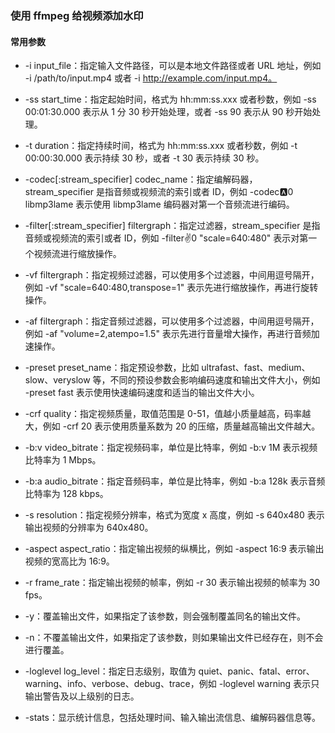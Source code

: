 ### 使用 ffmpeg 给视频添加水印

#### 常用参数

* -i input_file：指定输入文件路径，可以是本地文件路径或者 URL 地址，例如 -i /path/to/input.mp4 或者 -i http://example.com/input.mp4。

* -ss start_time：指定起始时间，格式为 hh:mm:ss.xxx 或者秒数，例如 -ss 00:01:30.000 表示从 1 分 30 秒开始处理，或者 -ss 90 表示从 90 秒开始处理。

* -t duration：指定持续时间，格式为 hh:mm:ss.xxx 或者秒数，例如 -t 00:00:30.000 表示持续 30 秒，或者 -t 30 表示持续 30 秒。

* -codec[:stream_specifier] codec_name：指定编解码器，stream_specifier 是指音频或视频流的索引或者 ID，例如 -codec:a:0 libmp3lame 表示使用 libmp3lame 编码器对第一个音频流进行编码。

* -filter[:stream_specifier] filtergraph：指定过滤器，stream_specifier 是指音频或视频流的索引或者 ID，例如 -filter:v:0 "scale=640:480" 表示对第一个视频流进行缩放操作。

* -vf filtergraph：指定视频过滤器，可以使用多个过滤器，中间用逗号隔开，例如 -vf "scale=640:480,transpose=1" 表示先进行缩放操作，再进行旋转操作。

* -af filtergraph：指定音频过滤器，可以使用多个过滤器，中间用逗号隔开，例如 -af "volume=2,atempo=1.5" 表示先进行音量增大操作，再进行音频加速操作。

* -preset preset_name：指定预设参数，比如 ultrafast、fast、medium、slow、veryslow 等，不同的预设参数会影响编码速度和输出文件大小，例如 -preset fast 表示使用快速编码速度和适当的输出文件大小。

* -crf quality：指定视频质量，取值范围是 0-51，值越小质量越高，码率越大，例如 -crf 20 表示使用质量系数为 20 的压缩，质量越高输出文件越大。

* -b:v video_bitrate：指定视频码率，单位是比特率，例如 -b:v 1M 表示视频比特率为 1 Mbps。

* -b:a audio_bitrate：指定音频码率，单位是比特率，例如 -b:a 128k 表示音频比特率为 128 kbps。

* -s resolution：指定视频分辨率，格式为宽度 x 高度，例如 -s 640x480 表示输出视频的分辨率为 640x480。

* -aspect aspect_ratio：指定输出视频的纵横比，例如 -aspect 16:9 表示输出视频的宽高比为 16:9。

* -r frame_rate：指定输出视频的帧率，例如 -r 30 表示输出视频的帧率为 30 fps。

* -y：覆盖输出文件，如果指定了该参数，则会强制覆盖同名的输出文件。

* -n：不覆盖输出文件，如果指定了该参数，则如果输出文件已经存在，则不会进行覆盖。

* -loglevel log_level：指定日志级别，取值为 quiet、panic、fatal、error、warning、info、verbose、debug、trace，例如 -loglevel warning 表示只输出警告及以上级别的日志。

* -stats：显示统计信息，包括处理时间、输入输出流信息、编解码器信息等。
